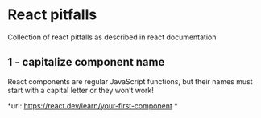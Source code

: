 # React pitfalls
Collection of react pitfalls as described in react documentation


## 1 - capitalize component name
React components are regular JavaScript functions, but their names must start with a capital letter or they won’t work!

*url: https://react.dev/learn/your-first-component *
